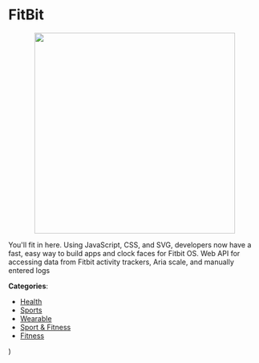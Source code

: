 # FitBit
<p align="center">
    <img width="400" src="https://raw.githubusercontent.com/apis-list/apis-list/apis/fitbit/logo_256x256.png" />
</p>

You'll fit in here. Using JavaScript, CSS, and SVG, developers now have a fast, easy way to build apps and clock faces for Fitbit OS. Web API for accessing data from Fitbit activity trackers, Aria scale, and manually entered logs



**Categories**:
- [Health](https://github.com/apis-list/apis-list#health)
- [Sports](https://github.com/apis-list/apis-list#sports)
- [Wearable](https://github.com/apis-list/apis-list#wearable)
- [Sport & Fitness](https://github.com/apis-list/apis-list#sport-and-fitness)
- [Fitness](https://github.com/apis-list/apis-list#fitness)



)



